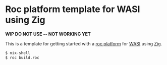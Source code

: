 # Roc platform template for WASI using Zig

**WIP DO NOT USE -- NOT WORKING YET**

This is a template for getting started with a [roc platform](https://www.roc-lang.org/platforms) for [WASI](https://github.com/WebAssembly/WASI) using [Zig](https://ziglang.org).

```sh
$ nix-shell
$ roc build.roc
```
